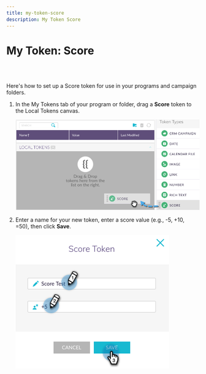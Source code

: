 ```yaml
---
title: my-token-score
description: My Token Score
---
```


# My Token: Score
<br>&nbsp;

Here's how to set up a Score token for use in your programs and campaign folders.

1. In the My Tokens tab of your program or folder, drag a **Score** token to the Local Tokens canvas.

   ![Image One](/help/sky/assets/my-tokens/my-token-score/my-token-score-1.png)

1. Enter a name for your new token, enter a score value (e.g., -5, +10, =50), then click **Save**.

   ![Image Two](/help/sky/assets/my-tokens/my-token-score/my-token-score-2.png)
